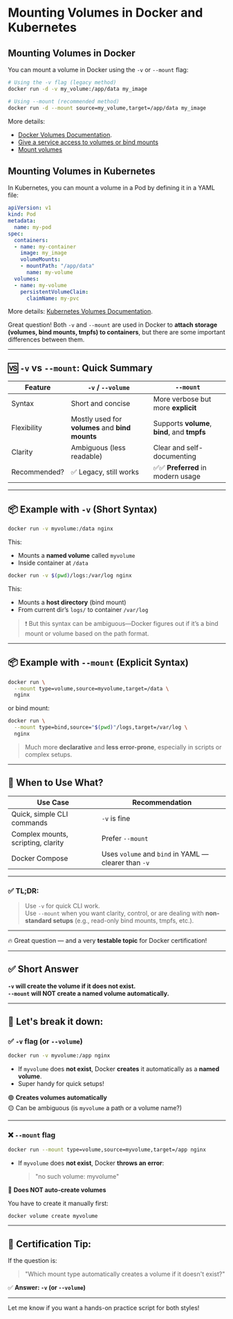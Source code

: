 # Mounting Volumes in Docker and Kubernetes

## Mounting Volumes in Docker

You can mount a volume in Docker using the `-v` or `--mount` flag:

```sh
# Using the -v flag (legacy method)
docker run -d -v my_volume:/app/data my_image

# Using --mount (recommended method)
docker run -d --mount source=my_volume,target=/app/data my_image
```

More details:
- [Docker Volumes Documentation](https://docs.docker.com/storage/volumes/).
- [Give a service access to volumes or bind mounts](https://docs.docker.com/engine/swarm/services/#give-a-service-access-to-volumes-or-bind-mounts)
- [Mount volumes](https://asciinema.org/a/224916)

## Mounting Volumes in Kubernetes

In Kubernetes, you can mount a volume in a Pod by defining it in a YAML file:

```yaml
apiVersion: v1
kind: Pod
metadata:
  name: my-pod
spec:
  containers:
  - name: my-container
    image: my_image
    volumeMounts:
    - mountPath: "/app/data"
      name: my-volume
  volumes:
  - name: my-volume
    persistentVolumeClaim:
      claimName: my-pvc
```

More details: [Kubernetes Volumes Documentation](https://kubernetes.io/docs/concepts/storage/volumes/).


Great question! Both `-v` and `--mount` are used in Docker to **attach storage (volumes, bind mounts, tmpfs) to containers**, but there are some important differences between them.

---

## 🆚 `-v` vs `--mount`: Quick Summary

| Feature        | `-v` / `--volume`                | `--mount`                            |
|----------------|----------------------------------|--------------------------------------|
| Syntax         | Short and concise                | More verbose but more **explicit**   |
| Flexibility    | Mostly used for **volumes** and **bind mounts** | Supports **volume**, **bind**, and **tmpfs** |
| Clarity        | Ambiguous (less readable)        | Clear and self-documenting           |
| Recommended?   | ✅ Legacy, still works            | ✅✅ **Preferred** in modern usage     |

---

## 📦 Example with `-v` (Short Syntax)

```bash
docker run -v myvolume:/data nginx
```

This:
- Mounts a **named volume** called `myvolume`
- Inside container at `/data`

```bash
docker run -v $(pwd)/logs:/var/log nginx
```

This:
- Mounts a **host directory** (bind mount)
- From current dir’s `logs/` to container `/var/log`

> ❗ But this syntax can be ambiguous—Docker figures out if it’s a bind mount or volume based on the path format.

---

## 📦 Example with `--mount` (Explicit Syntax)

```bash
docker run \
  --mount type=volume,source=myvolume,target=/data \
  nginx
```

or bind mount:

```bash
docker run \
  --mount type=bind,source="$(pwd)"/logs,target=/var/log \
  nginx
```

> Much more **declarative** and **less error-prone**, especially in scripts or complex setups.

---

## 📝 When to Use What?

| Use Case                         | Recommendation         |
|----------------------------------|-------------------------|
| Quick, simple CLI commands       | `-v` is fine            |
| Complex mounts, scripting, clarity | Prefer `--mount`      |
| Docker Compose                   | Uses `volume` and `bind` in YAML — clearer than `-v` |

---

### ✅ TL;DR:

> Use `-v` for quick CLI work.  
> Use `--mount` when you want clarity, control, or are dealing with **non-standard setups** (e.g., read-only bind mounts, tmpfs, etc.).

---

🔥 Great question — and a very **testable topic** for Docker certification!

---

## ✅ Short Answer

**`-v` will create the volume if it does not exist.**  
**`--mount` will NOT create a named volume automatically.**

---

## 🧪 Let's break it down:

### ✅ `-v` flag (or `--volume`)

```bash
docker run -v myvolume:/app nginx
```

- If `myvolume` does **not exist**, Docker **creates** it automatically as a **named volume**.
- Super handy for quick setups!

🟢 **Creates volumes automatically**  
🟡 Can be ambiguous (is `myvolume` a path or a volume name?)

---

### ❌ `--mount` flag

```bash
docker run --mount type=volume,source=myvolume,target=/app nginx
```

- If `myvolume` does **not exist**, Docker **throws an error**:
  > "no such volume: myvolume"

🛑 **Does NOT auto-create volumes**

You have to create it manually first:

```bash
docker volume create myvolume
```

---

## 🎯 Certification Tip:

If the question is:

> "Which mount type automatically creates a volume if it doesn't exist?"

✅ **Answer: `-v` (or `--volume`)**

---

Let me know if you want a hands-on practice script for both styles!
